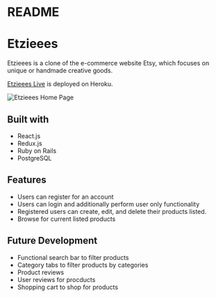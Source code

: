 # README

# Etzieees

Etzieees is a clone of the e-commerce website Etsy, which focuses on unique or handmade creative goods.

[Etzieees Live](https://etzieees.herokuapp.com/) is deployed on Heroku.


![Etzieees Home Page](https://imgur.com/Bkh65BH)

## Built with
* React.js
* Redux.js
* Ruby on Rails
* PostgreSQL

## Features 
* Users can register for an account
* Users can login and additionally perform user only functionality
* Registered users can create, edit, and delete their products listed. 
* Browse for current listed products 


## Future Development
* Functional search bar to filter products
* Category tabs to filter products by categories
* Product reviews 
* User reviews for procducts
* Shopping cart to shop for products 


